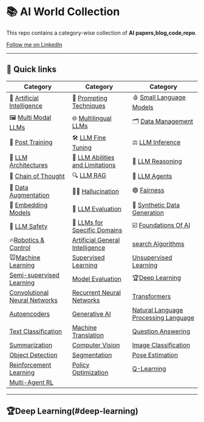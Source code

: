 # 📚 AI World Collection

This repo contains a category-wise collection of **AI  papers,blog,code,repo**.

[Follow me on LinkedIn](https://www.linkedin.com/in/bhoop-singh-gurjar-%F0%9F%87%AE%F0%9F%87%B3-3b41b41a9?lipi=urn%3Ali%3Apage%3Ad_flagship3_profile_view_base_contact_details%3BWPIV8Cs4SKKY%2F1tK%2By7ozw%3D%3D)

---

## 🚀 Quick links

| Category                            | Category                              | Category                            |
|-------------------------------------|----------------------------------------|-------------------------------------|
| 🧠 [Artificial Intelligence](#)     | 🧱 [Prompting Techniques](#)           | 🩸 [Small Language Models](#)       |
| 🖼️ [Multi Modal LLMs](#)           | 🌐 [Multilingual LLMs](#)              | 🗂️ [Data Management](#)            |
| 🔧 [Post Training](#)              | 🛠️ [LLM Fine Tuning](#)               | ⚖️ [LLM Inference](#)              |
| 🧬 [LLM Architectures](#)         | 🧩 [LLM Abilities and Limitations](#)  | 🧠 [LLM Reasoning](#)              |
| 🔗 [Chain of Thought](#)          | 🔍 [LLM RAG](#)                        | 🤖 [LLM Agents](#)                 |
| 🧪 [Data Augmentation](#)         | 😵‍💫 [Hallucination](#)                | 🟢 [Fairness](#)                    |
| 🧱 [Embedding Models](#)          | 🧾 [LLM Evaluation](#)                 | 🧬 [Synthetic Data Generation](#)   |
| 🔴 [LLM Safety](#)                | 🏥 [LLMs for Specific Domains](#)      | ☑️ [Foundations Of AI](#)            |
|🔥[Robotics & Control](#)                          | [Artificial General Intelligence](#)   | [search Algorithms](#)               |
|🐭[Machine Learning ](#)            |[Supervised Learning ](#)                  |[ Unsupervised Learning](#)              |
|[Semi-supervised Learning](#)           |[ Model Evaluation ](#)                |🏆[Deep Learning ](##)                 |
|[Convolutional Neural Networks](#)      |[ Recurrent Neural Networks](#)             |[ Transformers](#)                       |
|[Autoencoders](#)                       |[Generative AI](#)                         |[Natural Language Processing	Language ](#)|
|[Text Classification](#)                 |[ Machine Translation](#)                  |[Question Answering ](#)                  |
|[Summarization](#)                       |[Computer Vision	](#)                       |[Image Classification](#)                |
|[Object Detection](#)                      |[ Segmentation ](#)                        |[Pose Estimation](#)                   |
|[Reinforcement Learning](#)                 |[	Policy Optimization](#)                     |[ Q-Learning  ](#)                     |
| [Multi-Agent RL ](#)                        |



---


## 🏆Deep Learning(#deep-learning)



